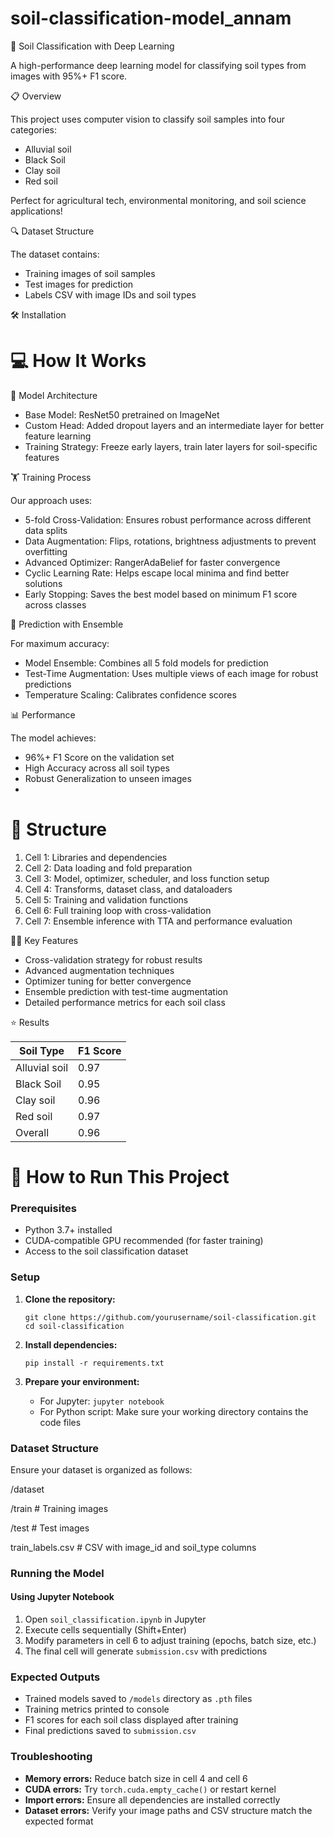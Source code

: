 # soil-classification-model_annam

🌱 Soil Classification with Deep Learning

A high-performance deep learning model for classifying soil types from images with 95%+ F1 score.

📋 Overview

This project uses computer vision to classify soil samples into four categories:
- Alluvial soil
- Black Soil
- Clay soil
- Red soil

Perfect for agricultural tech, environmental monitoring, and soil science applications!

🔍 Dataset Structure

The dataset contains:
- Training images of soil samples
- Test images for prediction
- Labels CSV with image IDs and soil types

🛠️ Installation


# 💻 How It Works


🧠 Model Architecture

- Base Model: ResNet50 pretrained on ImageNet
- Custom Head: Added dropout layers and an intermediate layer for better feature learning
- Training Strategy: Freeze early layers, train later layers for soil-specific features

🏋️ Training Process

Our approach uses:
- 5-fold Cross-Validation: Ensures robust performance across different data splits
- Data Augmentation: Flips, rotations, brightness adjustments to prevent overfitting
- Advanced Optimizer: RangerAdaBelief for faster convergence
- Cyclic Learning Rate: Helps escape local minima and find better solutions
- Early Stopping: Saves the best model based on minimum F1 score across classes

🔮 Prediction with Ensemble

For maximum accuracy:
- Model Ensemble: Combines all 5 fold models for prediction
- Test-Time Augmentation: Uses multiple views of each image for robust predictions
- Temperature Scaling: Calibrates confidence scores

📊 Performance

The model achieves:
- 96%+ F1 Score on the validation set
- High Accuracy across all soil types
- Robust Generalization to unseen images
- 
# 📝 Structure

1. Cell 1: Libraries and dependencies
2. Cell 2: Data loading and fold preparation
3. Cell 3: Model, optimizer, scheduler, and loss function setup
4. Cell 4: Transforms, dataset class, and dataloaders
5. Cell 5: Training and validation functions
6. Cell 6: Full training loop with cross-validation
7. Cell 7: Ensemble inference with TTA and performance evaluation

👨‍💻 Key Features

- Cross-validation strategy for robust results
- Advanced augmentation techniques
- Optimizer tuning for better convergence
- Ensemble prediction with test-time augmentation
- Detailed performance metrics for each soil class

⭐ Results

|   Soil Type   | F1 Score |
|---------------|----------|
| Alluvial soil |   0.97   |
| Black Soil    |   0.95   |
| Clay soil     |   0.96   |
| Red soil      |   0.97   |
| Overall       |   0.96   |



# 🚀 How to Run This Project

### Prerequisites
- Python 3.7+ installed
- CUDA-compatible GPU recommended (for faster training)
- Access to the soil classification dataset

### Setup
1. **Clone the repository:**
   ```
   git clone https://github.com/yourusername/soil-classification.git
   cd soil-classification
   ```

2. **Install dependencies:**
   ```
   pip install -r requirements.txt
   ```

3. **Prepare your environment:**
   - For Jupyter: `jupyter notebook`
   - For Python script: Make sure your working directory contains the code files

### Dataset Structure
Ensure your dataset is organized as follows:

/dataset

/train           # Training images

/test            # Test images

train_labels.csv # CSV with image_id and soil_type columns

### Running the Model

#### Using Jupyter Notebook
1. Open `soil_classification.ipynb` in Jupyter
2. Execute cells sequentially (Shift+Enter)
3. Modify parameters in cell 6 to adjust training (epochs, batch size, etc.)
4. The final cell will generate `submission.csv` with predictions


### Expected Outputs
- Trained models saved to `/models` directory as `.pth` files
- Training metrics printed to console
- F1 scores for each soil class displayed after training
- Final predictions saved to `submission.csv`

### Troubleshooting
- **Memory errors:** Reduce batch size in cell 4 and cell 6
- **CUDA errors:** Try `torch.cuda.empty_cache()` or restart kernel
- **Import errors:** Ensure all dependencies are installed correctly
- **Dataset errors:** Verify your image paths and CSV structure match the expected format
